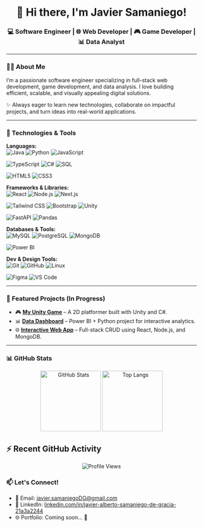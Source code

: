 <h1 align="center">👋 Hi there, I'm Javier Samaniego!</h1>
<h3 align="center">💻 Software Engineer | 🌐 Web Developer | 🎮 Game Developer | 📊 Data Analyst</h3>

---

### 👨‍💻 About Me

I’m a passionate software engineer specializing in full-stack web development, game development, and data analysis. I love building efficient, scalable, and visually appealing digital solutions.

✨ Always eager to learn new technologies, collaborate on impactful projects, and turn ideas into real-world applications.

---

### 🚀 Technologies & Tools

**Languages:**  
![Java](https://img.shields.io/badge/Java-ED8B00?style=for-the-badge&logo=openjdk&logoColor=white)
![Python](https://img.shields.io/badge/Python-3776AB?style=for-the-badge&logo=python&logoColor=white)
![JavaScript](https://img.shields.io/badge/JavaScript-F7DF1E?style=for-the-badge&logo=javascript&logoColor=black)

![TypeScript](https://img.shields.io/badge/TypeScript-007ACC?style=for-the-badge&logo=typescript&logoColor=white)
![C#](https://img.shields.io/badge/C%23-239120?style=for-the-badge&logo=c-sharp&logoColor=white)
![SQL](https://img.shields.io/badge/SQL-316192?style=for-the-badge&logo=postgresql&logoColor=white)

![HTML5](https://img.shields.io/badge/HTML5-E34F26?style=for-the-badge&logo=html5&logoColor=white)
![CSS3](https://img.shields.io/badge/CSS3-1572B6?style=for-the-badge&logo=css3&logoColor=white)

**Frameworks & Libraries:**  
![React](https://img.shields.io/badge/React-20232A?style=for-the-badge&logo=react&logoColor=61DAFB)
![Node.js](https://img.shields.io/badge/Node.js-339933?style=for-the-badge&logo=nodedotjs&logoColor=white)
![Next.js](https://img.shields.io/badge/Next.js-000000?style=for-the-badge&logo=nextdotjs&logoColor=white)

![Tailwind CSS](https://img.shields.io/badge/Tailwind_CSS-38B2AC?style=for-the-badge&logo=tailwind-css&logoColor=white)
![Bootstrap](https://img.shields.io/badge/Bootstrap-7952B3?style=for-the-badge&logo=bootstrap&logoColor=white)
![Unity](https://img.shields.io/badge/Unity-100000?style=for-the-badge&logo=unity&logoColor=white)

![FastAPI](https://img.shields.io/badge/FastAPI-009688?style=for-the-badge&logo=fastapi&logoColor=white)
![Pandas](https://img.shields.io/badge/pandas-150458?style=for-the-badge&logo=pandas&logoColor=white)

**Databases & Tools:**  
![MySQL](https://img.shields.io/badge/MySQL-005C84?style=for-the-badge&logo=mysql&logoColor=white)
![PostgreSQL](https://img.shields.io/badge/PostgreSQL-336791?style=for-the-badge&logo=postgresql&logoColor=white)
![MongoDB](https://img.shields.io/badge/MongoDB-4EA94B?style=for-the-badge&logo=mongodb&logoColor=white)

![Power BI](https://img.shields.io/badge/Power_BI-F2C811?style=for-the-badge&logo=powerbi&logoColor=black)

**Dev & Design Tools:**  
![Git](https://img.shields.io/badge/Git-F05032?style=for-the-badge&logo=git&logoColor=white)
![GitHub](https://img.shields.io/badge/GitHub-181717?style=for-the-badge&logo=github&logoColor=white)
![Linux](https://img.shields.io/badge/Linux-FCC624?style=for-the-badge&logo=linux&logoColor=black)

![Figma](https://img.shields.io/badge/Figma-F24E1E?style=for-the-badge&logo=figma&logoColor=white)
![VS Code](https://img.shields.io/badge/VS_Code-007ACC?style=for-the-badge&logo=visual-studio-code&logoColor=white)

---

### 🚧 Featured Projects (In Progress)

- 🎮 **[My Unity Game](#)** – A 2D platformer built with Unity and C#.
- 📊 **[Data Dashboard](#)** – Power BI + Python project for interactive analytics.
- 🌐 **[Interactive Web App](#)** – Full-stack CRUD using React, Node.js, and MongoDB.

---

### 📊 GitHub Stats

<p align="center">
  <img src="https://github-readme-stats.vercel.app/api?username=JSamDG&show_icons=true&theme=radical" alt="GitHub Stats" height="160">
  
  <img src="https://github-readme-stats.vercel.app/api/top-langs/?username=JSamDG&layout=compact&theme=radical" alt="Top Langs" height="160">
</p>


## :zap: Recent GitHub Activity

<!--RECENT_ACTIVITY:start-->
<!--RECENT_ACTIVITY:end-->

<p align="center">
  <img src="https://komarev.com/ghpvc/?username=JSamDG&label=Profile%20views&color=0e75b6&style=flat" alt="Profile Views" />
</p>

### 📫 Let's Connect!

- 📧 Email: [javier.samaniegoDG@gmail.com](mailto:javier.samaniegoDG@gmail.com)  
- 💼 LinkedIn: [linkedin.com/in/javier-alberto-samaniego-de-gracia-21a3a2244](https://linkedin.com/in/javier-alberto-samaniego-de-gracia-21a3a2244)  
- 🌐 Portfolio: Coming soon... 🚧
